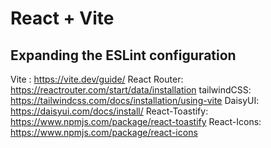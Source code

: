 # React + Vite



## Expanding the ESLint configuration

Vite : https://vite.dev/guide/
React Router: https://reactrouter.com/start/data/installation
tailwindCSS: https://tailwindcss.com/docs/installation/using-vite
DaisyUI: https://daisyui.com/docs/install/
React-Toastify: https://www.npmjs.com/package/react-toastify
React-Icons: https://www.npmjs.com/package/react-icons
